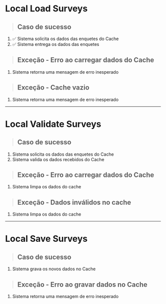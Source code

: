 # Local Load Surveys

> ## Caso de sucesso
1. ✅ Sistema solicita os dados das enquetes do Cache
2. ✅ Sistema entrega os dados das enquetes

> ## Exceção - Erro ao carregar dados do Cache
1. Sistema retorna uma mensagem de erro inesperado

> ## Exceção - Cache vazio
1. Sistema retorna uma mensagem de erro inesperado

---

# Local Validate Surveys

> ## Caso de sucesso
1. Sistema solicita os dados das enquetes do Cache
2. Sistema valida os dados recebidos do Cache

> ## Exceção - Erro ao carregar dados do Cache
1. Sistema limpa os dados do cache

> ## Exceção - Dados inválidos no cache
1. Sistema limpa os dados do cache

---

# Local Save Surveys

> ## Caso de sucesso
1. Sistema grava os novos dados no Cache

> ## Exceção - Erro ao gravar dados no Cache
1. Sistema retorna uma mensagem de erro inesperado